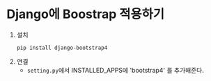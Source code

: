 # Django에 Boostrap 적용하기
1. 설치
    ```
    pip install django-bootstrap4
    ```
2. 연결
    - `setting.py`에서 INSTALLED_APPS에 'bootstrap4' 를 추가해준다.